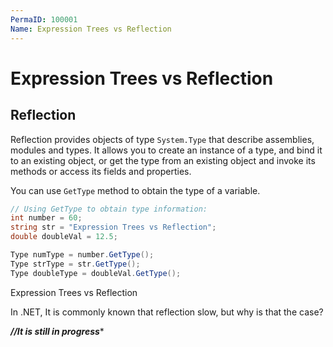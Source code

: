 ```yaml
---
PermaID: 100001
Name: Expression Trees vs Reflection
---
```


# Expression Trees vs Reflection

## Reflection

Reflection provides objects of type `System.Type` that describe assemblies, modules and types. It allows you to create an instance of a type, and bind it to an existing object, or get the type from an existing object and invoke its methods or access its fields and properties. 

You can use `GetType` method to obtain the type of a variable.

```csharp
// Using GetType to obtain type information:  
int number = 60;
string str = "Expression Trees vs Reflection";
double doubleVal = 12.5;

Type numType = number.GetType();
Type strType = str.GetType();
Type doubleType = doubleVal.GetType();
```

Expression Trees vs Reflection

In .NET, It is commonly known that reflection slow, but why is that the case?

*****//It is still in progress******